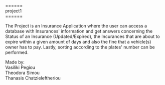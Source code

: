 <br>======
<br>project1
<br>======
<p>The Project is an Insurance Application where the user can access a database with Insurances' information and get answers concerning the Status of an Insurance (Updated/Expired), the Incurances that are about to expire within a given amount of days and also the fine that a vehicle(s) owner has to pay. Lastly, sorting according to the plates' number can be performed.  

Made by: 
<br>Vasiliki Pegiou
<br>Theodora Simou 
<br>Thanasis Chatzieleftheriou
